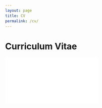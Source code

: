 ```yaml
---
layout: page
title: CV
permalink: /cv/
---
```


# Curriculum Vitae

![sCV](/assets/pdfs/CV2022_English.pdf "Curriculum Vitae")